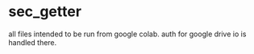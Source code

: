 # sec_getter
 all files intended to be run from google colab.  auth for google drive io is handled there.
